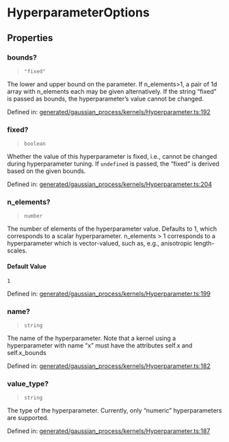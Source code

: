# HyperparameterOptions

## Properties

### bounds?

> `"fixed"`

The lower and upper bound on the parameter. If n\_elements>1, a pair of 1d array with n\_elements each may be given alternatively. If the string “fixed” is passed as bounds, the hyperparameter’s value cannot be changed.

Defined in:  [generated/gaussian\_process/kernels/Hyperparameter.ts:192](https://github.com/transitive-bullshit/scikit-learn-ts/blob/b59c1ff/packages/sklearn/src/generated/gaussian_process/kernels/Hyperparameter.ts#L192)

### fixed?

> `boolean`

Whether the value of this hyperparameter is fixed, i.e., cannot be changed during hyperparameter tuning. If `undefined` is passed, the “fixed” is derived based on the given bounds.

Defined in:  [generated/gaussian\_process/kernels/Hyperparameter.ts:204](https://github.com/transitive-bullshit/scikit-learn-ts/blob/b59c1ff/packages/sklearn/src/generated/gaussian_process/kernels/Hyperparameter.ts#L204)

### n\_elements?

> `number`

The number of elements of the hyperparameter value. Defaults to 1, which corresponds to a scalar hyperparameter. n\_elements > 1 corresponds to a hyperparameter which is vector-valued, such as, e.g., anisotropic length-scales.

#### Default Value

`1`

Defined in:  [generated/gaussian\_process/kernels/Hyperparameter.ts:199](https://github.com/transitive-bullshit/scikit-learn-ts/blob/b59c1ff/packages/sklearn/src/generated/gaussian_process/kernels/Hyperparameter.ts#L199)

### name?

> `string`

The name of the hyperparameter. Note that a kernel using a hyperparameter with name “x” must have the attributes self.x and self.x\_bounds

Defined in:  [generated/gaussian\_process/kernels/Hyperparameter.ts:182](https://github.com/transitive-bullshit/scikit-learn-ts/blob/b59c1ff/packages/sklearn/src/generated/gaussian_process/kernels/Hyperparameter.ts#L182)

### value\_type?

> `string`

The type of the hyperparameter. Currently, only “numeric” hyperparameters are supported.

Defined in:  [generated/gaussian\_process/kernels/Hyperparameter.ts:187](https://github.com/transitive-bullshit/scikit-learn-ts/blob/b59c1ff/packages/sklearn/src/generated/gaussian_process/kernels/Hyperparameter.ts#L187)
